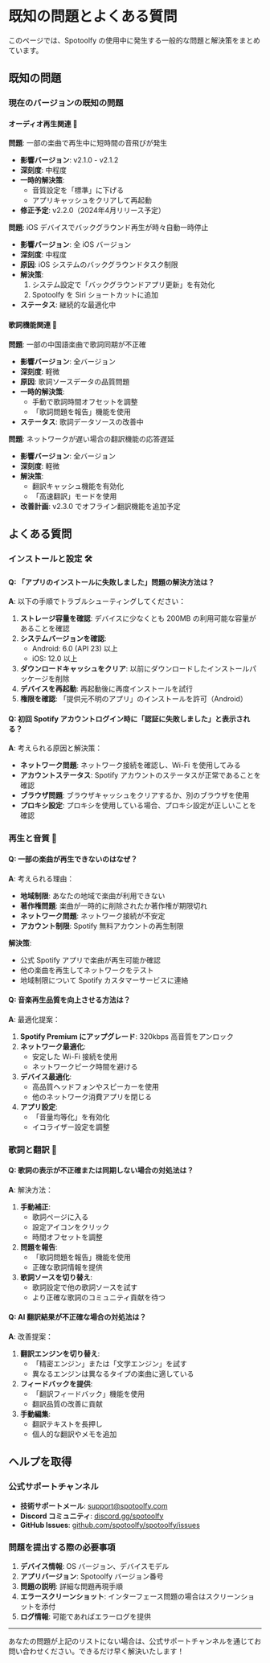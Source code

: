 # 既知の問題とよくある質問

このページでは、Spotoolfy の使用中に発生する一般的な問題と解決策をまとめています。

## 既知の問題

### 現在のバージョンの既知の問題

#### オーディオ再生関連 🎵

**問題**: 一部の楽曲で再生中に短時間の音飛びが発生
- **影響バージョン**: v2.1.0 - v2.1.2
- **深刻度**: 中程度
- **一時的解決策**:
  - 音質設定を「標準」に下げる
  - アプリキャッシュをクリアして再起動
- **修正予定**: v2.2.0（2024年4月リリース予定）

**問題**: iOS デバイスでバックグラウンド再生が時々自動一時停止
- **影響バージョン**: 全 iOS バージョン
- **深刻度**: 中程度
- **原因**: iOS システムのバックグラウンドタスク制限
- **解決策**:
  1. システム設定で「バックグラウンドアプリ更新」を有効化
  2. Spotoolfy を Siri ショートカットに追加
- **ステータス**: 継続的な最適化中

#### 歌詞機能関連 📝

**問題**: 一部の中国語楽曲で歌詞同期が不正確
- **影響バージョン**: 全バージョン
- **深刻度**: 軽微
- **原因**: 歌詞ソースデータの品質問題
- **一時的解決策**:
  - 手動で歌詞時間オフセットを調整
  - 「歌詞問題を報告」機能を使用
- **ステータス**: 歌詞データソースの改善中

**問題**: ネットワークが遅い場合の翻訳機能の応答遅延
- **影響バージョン**: 全バージョン
- **深刻度**: 軽微
- **解決策**:
  - 翻訳キャッシュ機能を有効化
  - 「高速翻訳」モードを使用
- **改善計画**: v2.3.0 でオフライン翻訳機能を追加予定

## よくある質問

### インストールと設定 🛠️

#### Q: 「アプリのインストールに失敗しました」問題の解決方法は？
**A**: 以下の手順でトラブルシューティングしてください：
1. **ストレージ容量を確認**: デバイスに少なくとも 200MB の利用可能な容量があることを確認
2. **システムバージョンを確認**:
   - Android: 6.0 (API 23) 以上
   - iOS: 12.0 以上
3. **ダウンロードキャッシュをクリア**: 以前にダウンロードしたインストールパッケージを削除
4. **デバイスを再起動**: 再起動後に再度インストールを試行
5. **権限を確認**: 「提供元不明のアプリ」のインストールを許可（Android）

#### Q: 初回 Spotify アカウントログイン時に「認証に失敗しました」と表示される？
**A**: 考えられる原因と解決策：
- **ネットワーク問題**: ネットワーク接続を確認し、Wi-Fi を使用してみる
- **アカウントステータス**: Spotify アカウントのステータスが正常であることを確認
- **ブラウザ問題**: ブラウザキャッシュをクリアするか、別のブラウザを使用
- **プロキシ設定**: プロキシを使用している場合、プロキシ設定が正しいことを確認

### 再生と音質 🎵

#### Q: 一部の楽曲が再生できないのはなぜ？
**A**: 考えられる理由：
- **地域制限**: あなたの地域で楽曲が利用できない
- **著作権問題**: 楽曲が一時的に削除されたか著作権が期限切れ
- **ネットワーク問題**: ネットワーク接続が不安定
- **アカウント制限**: Spotify 無料アカウントの再生制限

**解決策**:
- 公式 Spotify アプリで楽曲が再生可能か確認
- 他の楽曲を再生してネットワークをテスト
- 地域制限について Spotify カスタマーサービスに連絡

#### Q: 音楽再生品質を向上させる方法は？
**A**: 最適化提案：
1. **Spotify Premium にアップグレード**: 320kbps 高音質をアンロック
2. **ネットワーク最適化**:
   - 安定した Wi-Fi 接続を使用
   - ネットワークピーク時間を避ける
3. **デバイス最適化**:
   - 高品質ヘッドフォンやスピーカーを使用
   - 他のネットワーク消費アプリを閉じる
4. **アプリ設定**:
   - 「音量均等化」を有効化
   - イコライザー設定を調整

### 歌詞と翻訳 📝

#### Q: 歌詞の表示が不正確または同期しない場合の対処法は？
**A**: 解決方法：
1. **手動補正**:
   - 歌詞ページに入る
   - 設定アイコンをクリック
   - 時間オフセットを調整
2. **問題を報告**:
   - 「歌詞問題を報告」機能を使用
   - 正確な歌詞情報を提供
3. **歌詞ソースを切り替え**:
   - 歌詞設定で他の歌詞ソースを試す
   - より正確な歌詞のコミュニティ貢献を待つ

#### Q: AI 翻訳結果が不正確な場合の対処法は？
**A**: 改善提案：
1. **翻訳エンジンを切り替え**:
   - 「精密エンジン」または「文学エンジン」を試す
   - 異なるエンジンは異なるタイプの楽曲に適している
2. **フィードバックを提供**:
   - 「翻訳フィードバック」機能を使用
   - 翻訳品質の改善に貢献
3. **手動編集**:
   - 翻訳テキストを長押し
   - 個人的な翻訳やメモを追加

## ヘルプを取得

### 公式サポートチャンネル
- **技術サポートメール**: support@spotoolfy.com
- **Discord コミュニティ**: [discord.gg/spotoolfy](https://discord.gg/spotoolfy)
- **GitHub Issues**: [github.com/spotoolfy/spotoolfy/issues](https://github.com/spotoolfy/spotoolfy/issues)

### 問題を提出する際の必要事項
1. **デバイス情報**: OS バージョン、デバイスモデル
2. **アプリバージョン**: Spotoolfy バージョン番号
3. **問題の説明**: 詳細な問題再現手順
4. **エラースクリーンショット**: インターフェース問題の場合はスクリーンショットを添付
5. **ログ情報**: 可能であればエラーログを提供

---

あなたの問題が上記のリストにない場合は、公式サポートチャンネルを通じてお問い合わせください。できるだけ早く解決いたします！